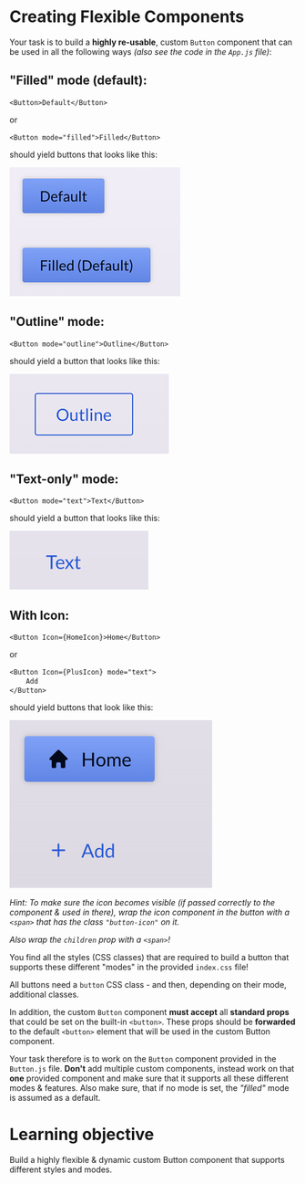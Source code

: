 # Creating Flexible Components

Your task is to build a <b>highly re-usable</b>, custom `Button` component that can be used in all the following ways <i>(also see the code in the `App.js` file)</i>:

## "Filled" mode (default):

```
<Button>Default</Button>
```

or

```
<Button mode="filled">Filled</Button>
```

should yield buttons that looks like this:

!["Filled" mode (default)](2023-09-08_08-14-09-9e0942aa017efab3e67a237007c9ddf7.jpeg)

## "Outline" mode:

```
<Button mode="outline">Outline</Button>
```

should yield a button that looks like this:

!["Outline" mode](2023-09-08_08-14-09-bdd4f81b0c35ac13a04df25f1017afdc.jpeg)

## "Text-only" mode:

```
<Button mode="text">Text</Button>
```

should yield a button that looks like this:

!["Text-only" mode](2023-09-08_08-14-09-0bfb599904da93380aebf981287e4540.jpeg)

## With Icon:

```
<Button Icon={HomeIcon}>Home</Button>
```

or

```
<Button Icon={PlusIcon} mode="text">
    Add
</Button>
```

should yield buttons that look like this:

![With Icon](2023-09-08_08-14-09-453d7baa96572c1e8499895b40465db1.jpeg)

<i>Hint: To make sure the icon becomes visible (if passed correctly to the component & used in there), wrap the icon component in the button with a `<span>` that has the class `"button-icon"` on it.

Also wrap the `children` prop with a `<span>`!</i>

You find all the styles (CSS classes) that are required to build a button that supports these different "modes" in the provided `index.css` file!

All buttons need a `button` CSS class - and then, depending on their mode, additional classes.

In addition, the custom `Button` component <b>must accept</b> all <b>standard props</b> that could be set on the built-in `<button>`. These props should be <b>forwarded</b> to the default `<button>` element that will be used in the custom Button component.

Your task therefore is to work on the `Button` component provided in the `Button.js` file. <b>Don't</b> add multiple custom components, instead work on that <b>one</b> provided component and make sure that it supports all these different modes & features. Also make sure, that if no mode is set, the <i>"filled"</i> mode is assumed as a default.

# Learning objective

Build a highly flexible & dynamic custom Button component that supports different styles and modes.
